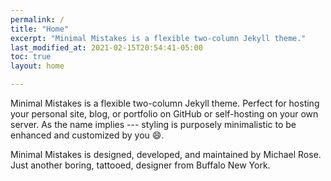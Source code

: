 ```yaml
---
permalink: /
title: "Home"
excerpt: "Minimal Mistakes is a flexible two-column Jekyll theme."
last_modified_at: 2021-02-15T20:54:41-05:00
toc: true
layout: home

---
```


Minimal Mistakes is a flexible two-column Jekyll theme. Perfect for hosting your personal site, blog, or portfolio on GitHub or self-hosting on your own server. As the name implies --- styling is purposely minimalistic to be enhanced and customized by you :smile:.


Minimal Mistakes is designed, developed, and maintained by Michael Rose. Just another boring, tattooed, designer from Buffalo New York.
